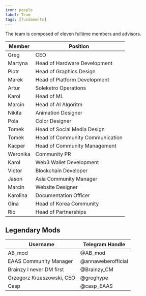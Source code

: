 ```yaml
---
icon: people
label: Team
tags: [fundaments]
---
```


The team is composed of eleven fulltime members and advisors.

| **Member** | **Position**                    |
|------------|---------------------------------|
| Greg       | CEO                             |
| Martyna    | Head of Hardware Development    |
| Piotr      | Head of Graphics Design         |
| Marek      | Head of Platform Development    |
| Artur      | Soleketro Operations            |
| Karol      | Head of ML                      |
| Marcin     | Head of AI Algoritm             |
| Nikita     | Animation Designer              |
| Pola       | Color Designer                  |
| Tomek      | Head of Social Media Design     |
| Tomek      | Head of Community Communication |
| Kacper     | Head of Community Management    |
| Weronika   | Community PR                    |
| Karol      | Web3 Wallet Development         |
| Victor     | Blockchain Developer            |
| Jason      | Asia Community Manager          |
| Marcin     | Website Designer                |
| Karolina   | Documentation Officer           |
| Gina       | Head of Korea Community         |
| Rio        | Head of Partnerships            |

## Legendary Mods

| **Username**                  | **Telegram Handle**    |
|---------------------------|--------------------|
| AB_mod                    | @AB_mod          |
| EAAS Community Manager    | @annaweberofficial |
| Brainzy l never DM first  | @Brainzy_CM        |
| Grzegorz Krzeszowski, CEO | @greghype          |
| Casp                      | @casp_EAAS         |